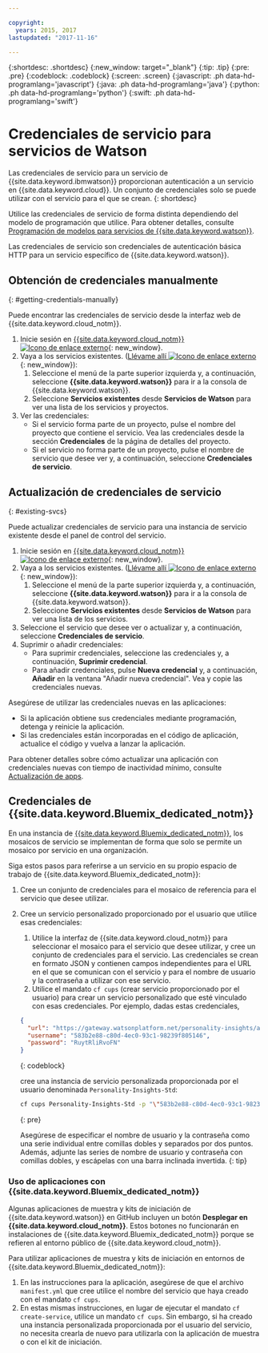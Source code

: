 ```yaml
---

copyright:
  years: 2015, 2017
lastupdated: "2017-11-16"

---
```


{:shortdesc: .shortdesc}
{:new_window: target="_blank"}
{:tip: .tip}
{:pre: .pre}
{:codeblock: .codeblock}
{:screen: .screen}
{:javascript: .ph data-hd-programlang='javascript'}
{:java: .ph data-hd-programlang='java'}
{:python: .ph data-hd-programlang='python'}
{:swift: .ph data-hd-programlang='swift'}

# Credenciales de servicio para servicios de Watson

Las credenciales de servicio para un servicio de {{site.data.keyword.ibmwatson}} proporcionan autenticación a un servicio en {{site.data.keyword.cloud}}. Un conjunto de credenciales solo se puede utilizar con el servicio para el que se crean.
{: shortdesc}

Utilice las credenciales de servicio de forma distinta dependiendo del modelo de programación que utilice. Para obtener detalles, consulte [Programación de modelos para servicios de {{site.data.keyword.watson}}](/docs/services/watson/getting-started-develop.html).

Las credenciales de servicio son credenciales de autenticación básica HTTP para un servicio específico de {{site.data.keyword.watson}}.

## Obtención de credenciales manualmente
{: #getting-credentials-manually}

Puede encontrar las credenciales de servicio desde la interfaz web de {{site.data.keyword.cloud_notm}}.

1.  Inicie sesión en [{{site.data.keyword.cloud_notm}} ![Icono de enlace externo](../../icons/launch-glyph.svg "Icono de enlace externo")](https://console.{DomainName}/registration/?target=%2Fdeveloper%2Fwatson%2Fdashboard){: new_window}.
1.  Vaya a los servicios existentes. ([Llévame allí ![Icono de enlace externo](../../icons/launch-glyph.svg "Icono de enlace externo")](https://console.{DomainName}/developer/watson/existing-services){: new_window}):
    1.  Seleccione el menú de la parte superior izquierda y, a continuación, seleccione **{{site.data.keyword.watson}}** para ir a la consola de {{site.data.keyword.watson}}.
    1.  Seleccione **Servicios existentes** desde **Servicios de Watson** para ver una lista de los servicios y proyectos.
1.  Ver las credenciales:
    - Si el servicio forma parte de un proyecto, pulse el nombre del proyecto que contiene el servicio. Vea las credenciales desde la sección **Credenciales** de la página de detalles del proyecto.
    - Si el servicio no forma parte de un proyecto, pulse el nombre de servicio que desee ver y, a continuación, seleccione **Credenciales de servicio**.

## Actualización de credenciales de servicio
{: #existing-svcs}

Puede actualizar credenciales de servicio para una instancia de servicio existente desde el panel de control del servicio.

1.  Inicie sesión en [{{site.data.keyword.cloud_notm}} ![Icono de enlace externo](../../icons/launch-glyph.svg "Icono de enlace externo")](https://console.{DomainName}/registration/?target=%2Fdeveloper%2Fwatson%2Fdashboard){: new_window}.
1.  Vaya a los servicios existentes. ([Llévame allí ![Icono de enlace externo](../../icons/launch-glyph.svg "Icono de enlace externo")](https://console.{DomainName}/developer/watson/existing-services){: new_window}):
    1.  Seleccione el menú de la parte superior izquierda y, a continuación, seleccione **{{site.data.keyword.watson}}** para ir a la consola de {{site.data.keyword.watson}}.
    1.  Seleccione **Servicios existentes** desde **Servicios de Watson** para ver una lista de los servicios.
1.  Seleccione el servicio que desee ver o actualizar y, a continuación, seleccione **Credenciales de servicio**.
1.  Suprimir o añadir credenciales:
    - Para suprimir credenciales, seleccione las credenciales y, a continuación, **Suprimir credencial**.
    - Para añadir credenciales, pulse **Nueva credencial** y, a continuación, **Añadir** en la ventana "Añadir nueva credencial". Vea y copie las credenciales nuevas.

Asegúrese de utilizar las credenciales nuevas en las aplicaciones:

- Si la aplicación obtiene sus credenciales mediante programación, detenga y reinicie la aplicación.
- Si las credenciales están incorporadas en el código de aplicación, actualice el código y vuelva a lanzar la aplicación.

Para obtener detalles sobre cómo actualizar una aplicación con credenciales nuevas con tiempo de inactividad mínimo, consulte [Actualización de apps](/docs/manageapps/updapps.html).

## Credenciales de {{site.data.keyword.Bluemix_dedicated_notm}}

En una instancia de [{{site.data.keyword.Bluemix_dedicated_notm}}](/docs/dedicated/index.html#dedicated), los mosaicos de servicio se implementan de forma que solo se permite un mosaico por servicio en una organización.

Siga estos pasos para referirse a un servicio en su propio espacio de trabajo de {{site.data.keyword.Bluemix_dedicated_notm}}:

1.  Cree un conjunto de credenciales para el mosaico de referencia para el servicio que desee utilizar.
1.  Cree un servicio personalizado proporcionado por el usuario que utilice esas credenciales:

    1.  Utilice la interfaz de {{site.data.keyword.cloud_notm}} para seleccionar el mosaico para el servicio que desee utilizar, y cree un conjunto de credenciales para el servicio. Las credenciales se crean en formato JSON y contienen campos independientes para el URL en el que se comunican con el servicio y para el nombre de usuario y la contraseña a utilizar con ese servicio.
    1.  Utilice el mandato `cf cups` (crear servicio proporcionado por el usuario) para crear un servicio personalizado que esté vinculado con esas credenciales. Por ejemplo, dadas estas credenciales,

      ```json
      {
        "url": "https://gateway.watsonplatform.net/personality-insights/api",
        "username": "583b2e88-c80d-4ec0-93c1-98239f805146",
        "password": "RuytRliRvoFN"
      }
      ```
      {: codeblock}

      cree una instancia de servicio personalizada proporcionada por el usuario denominada `Personality-Insights-Std`:

      ```bash
      cf cups Personality-Insights-Std -p "\"583b2e88-c80d-4ec0-93c1-98239f805146\":\"RuytRliRvoFN\""
      ```
      {: pre}

      Asegúrese de especificar el nombre de usuario y la contraseña como una serie individual entre comillas dobles y separados por dos puntos. Además, adjunte las series de nombre de usuario y contraseña con comillas dobles, y escápelas con una barra inclinada invertida.
      {: tip}

### Uso de aplicaciones con {{site.data.keyword.Bluemix_dedicated_notm}}

Algunas aplicaciones de muestra y kits de iniciación de {{site.data.keyword.watson}} en GitHub incluyen un botón **Desplegar en {{site.data.keyword.cloud_notm}}**. Estos botones no funcionarán en instalaciones de {{site.data.keyword.Bluemix_dedicated_notm}} porque se refieren al entorno público de {{site.data.keyword.cloud_notm}}.

Para utilizar aplicaciones de muestra y kits de iniciación en entornos de {{site.data.keyword.Bluemix_dedicated_notm}}:

1.  En las instrucciones para la aplicación, asegúrese de que el archivo `manifest.yml` que cree utilice el nombre del servicio que haya creado con el mandato `cf cups`.
1.  En estas mismas instrucciones, en lugar de ejecutar el mandato `cf create-service`, utilice un mandato `cf cups`. Sin embargo, si ha creado una instancia personalizada proporcionada por el usuario del servicio, no necesita crearla de nuevo para utilizarla con la aplicación de muestra o con el kit de iniciación.
